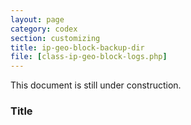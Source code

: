 ```yaml
---
layout: page
category: codex
section: customizing
title: ip-geo-block-backup-dir
file: [class-ip-geo-block-logs.php]
---
```


This document is still under construction.

<!--more-->

### Title ###

[IP-Geo-Block]: https://wordpress.org/plugins/ip-geo-block/ "WordPress › IP Geo Block « WordPress Plugins"
